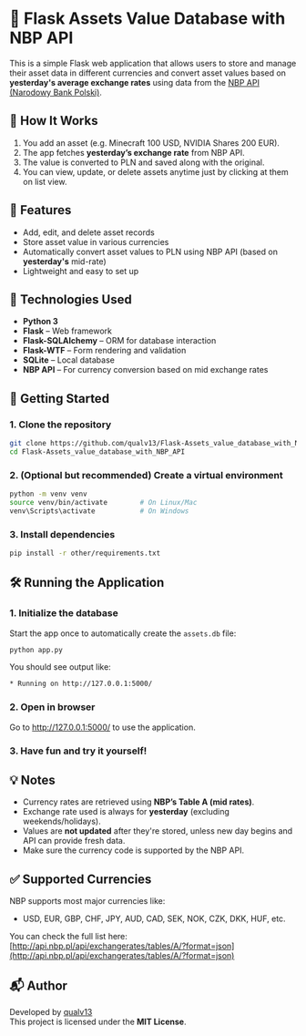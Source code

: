 # 🏦 Flask Assets Value Database with NBP API

This is a simple Flask web application that allows users to store and manage their asset data in different currencies and convert asset values based on **yesterday's average exchange rates** using data from the [NBP API (Narodowy Bank Polski)](http://api.nbp.pl).

## 🧪 How It Works

1. You add an asset (e.g. Minecraft 100 USD, NVIDIA Shares 200 EUR).
2. The app fetches **yesterday’s exchange rate** from NBP API.
3. The value is converted to PLN and saved along with the original.
4. You can view, update, or delete assets anytime just by clicking at them on list view.

## 📌 Features

- Add, edit, and delete asset records
- Store asset value in various currencies
- Automatically convert asset values to PLN using NBP API (based on **yesterday's** mid-rate)
- Lightweight and easy to set up

## 🧰 Technologies Used

- **Python 3**
- **Flask** – Web framework
- **Flask-SQLAlchemy** – ORM for database interaction
- **Flask-WTF** – Form rendering and validation
- **SQLite** – Local database
- **NBP API** – For currency conversion based on mid exchange rates

## 🚀 Getting Started

### 1. Clone the repository

```bash
git clone https://github.com/qualv13/Flask-Assets_value_database_with_NBP_API.git
cd Flask-Assets_value_database_with_NBP_API
```

### 2. (Optional but recommended) Create a virtual environment
```bash
python -m venv venv
source venv/bin/activate        # On Linux/Mac
venv\Scripts\activate           # On Windows
```

### 3. Install dependencies
```bash
pip install -r other/requirements.txt
```


## 🛠️ Running the Application

### 1. Initialize the database

Start the app once to automatically create the `assets.db` file:

```bash
python app.py
```

You should see output like:
```bash
* Running on http://127.0.0.1:5000/
```

### 2. Open in browser
Go to http://127.0.0.1:5000/ to use the application.

### 3. Have fun and try it yourself!

## 💡 Notes

- Currency rates are retrieved using **NBP’s Table A (mid rates)**.
- Exchange rate used is always for **yesterday** (excluding weekends/holidays).
- Values are **not updated** after they're stored, unless new day begins and API can provide fresh data.
- Make sure the currency code is supported by the NBP API.


## ✅ Supported Currencies

NBP supports most major currencies like:

- USD, EUR, GBP, CHF, JPY, AUD, CAD, SEK, NOK, CZK, DKK, HUF, etc.

You can check the full list here:  
[http://api.nbp.pl/api/exchangerates/tables/A/?format=json](http://api.nbp.pl/api/exchangerates/tables/A/?format=json)

## 📬 Author

Developed by [qualv13](https://github.com/qualv13)  
This project is licensed under the **MIT License**.
